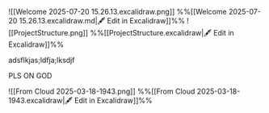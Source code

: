 ![[Welcome 2025-07-20 15.26.13.excalidraw.png]]
%%[[Welcome 2025-07-20 15.26.13.excalidraw.md|🖋 Edit in Excalidraw]]%%
![[ProjectStructure.png]]
%%[[ProjectStructure.excalidraw|🖋 Edit in Excalidraw]]%%

adsflkjas;ldfja;lksdjf

PLS ON GOD 


![[From Cloud 2025-03-18-1943.png]]
%%[[From Cloud 2025-03-18-1943.excalidraw|🖋 Edit in Excalidraw]]%%
